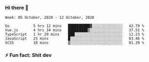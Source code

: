 ### Hi there 👋
<!--START_SECTION:waka-->
```text
Week: 05 October, 2020 - 12 October, 2020

Go           5 hrs 12 mins   ██████████▓░░░░░░░░░░░░░░   42.79 % 
Vue.js       4 hrs 34 mins   █████████▒░░░░░░░░░░░░░░░   37.51 % 
TypeScript   1 hr 29 mins    ███░░░░░░░░░░░░░░░░░░░░░░   12.23 % 
JavaScript   25 mins         █░░░░░░░░░░░░░░░░░░░░░░░░   03.46 % 
SCSS         10 mins         ▒░░░░░░░░░░░░░░░░░░░░░░░░   01.39 % 
```
<!--END_SECTION:waka-->
<!--
**TG4LAaron/TG4LAaron** is a ✨ _special_ ✨ repository because its `README.md` (this file) appears on your GitHub profile.

Here are some ideas to get you started:

- 🔭 I’m currently working on ...
- 🌱 I’m currently learning ...
- 👯 I’m looking to collaborate on ...
- 🤔 I’m looking for help with ...
- 💬 Ask me about ...
- 📫 How to reach me: ...
- 😄 Pronouns: ...
- ⚡ Fun fact: ...
-->
### ⚡ Fun fact: Shit dev
